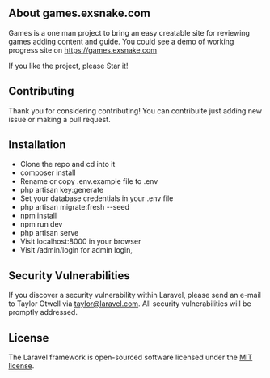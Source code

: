 

## About games.exsnake.com

Games is a one man project to bring an easy creatable site for reviewing games adding content and guide.
You could see a demo of working progress site on <a href="games.exsnake.com">https://games.exsnake.com</a>

If you like the project, please Star it!

## Contributing

Thank you for considering contributing! You can contribuite just adding new issue or making a pull request.


## Installation

- Clone the repo and cd into it
- composer install
- Rename or copy .env.example file to .env
- php artisan key:generate
- Set your database credentials in your .env file
- php artisan migrate:fresh --seed
- npm install
- npm run dev
- php artisan serve
- Visit localhost:8000 in your browser
- Visit /admin/login for admin login,

## Security Vulnerabilities

If you discover a security vulnerability within Laravel, please send an e-mail to Taylor Otwell via [taylor@laravel.com](mailto:taylor@laravel.com). All security vulnerabilities will be promptly addressed.

## License

The Laravel framework is open-sourced software licensed under the [MIT license](https://opensource.org/licenses/MIT).
